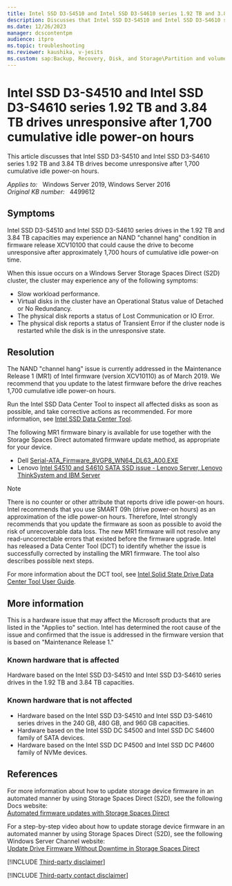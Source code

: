 ```yaml
---
title: Intel SSD D3-S4510 and Intel SSD D3-S4610 series 1.92 TB and 3.84 TB drives unresponsive after 1,700 cumulative idle power-on hours
description: Discusses that Intel SSD D3-S4510 and Intel SSD D3-S4610 series 1.92 TB and 3.84 TB drives become unresponsive after 1,700 cumulative idle power-on hours. Provides a resolution.
ms.date: 12/26/2023
manager: dcscontentpm
audience: itpro
ms.topic: troubleshooting
ms.reviewer: kaushika, v-jesits
ms.custom: sap:Backup, Recovery, Disk, and Storage\Partition and volume management , csstroubleshoot
---
```

# Intel SSD D3-S4510 and Intel SSD D3-S4610 series 1.92 TB and 3.84 TB drives unresponsive after 1,700 cumulative idle power-on hours

This article discusses that Intel SSD D3-S4510 and Intel SSD D3-S4610 series 1.92 TB and 3.84 TB drives become unresponsive after 1,700 cumulative idle power-on hours.

_Applies to:_ &nbsp; Windows Server 2019, Windows Server 2016  
_Original KB number:_ &nbsp; 4499612

## Symptoms

Intel SSD D3-S4510 and Intel SSD D3-S4610 series drives in the 1.92 TB and 3.84 TB capacities may experience an NAND "channel hang" condition in firmware release XCV10100 that could cause the drive to become unresponsive after approximately 1,700 hours of cumulative idle power-on time.

When this issue occurs on a Windows Server Storage Spaces Direct (S2D) cluster, the cluster may experience any of the following symptoms:

- Slow workload performance.
- Virtual disks in the cluster have an Operational Status value of Detached or No Redundancy.
- The physical disk reports a status of Lost Communication or IO Error.
- The physical disk reports a status of Transient Error if the cluster node is restarted while the disk is in the unresponsive state.

## Resolution

The NAND "channel hang" issue is currently addressed in the Maintenance Release 1 (MR1) of Intel firmware (version XCV10110) as of March 2019. We recommend that you update to the latest firmware before the drive reaches 1,700 cumulative idle power-on hours.

Run the Intel SSD Data Center Tool to inspect all affected disks as soon as possible, and take corrective actions as recommended. For more information, see [Intel SSD Data Center Tool](https://www.intel.com/content/www/us/en/support/articles/000006289/memory-and-storage.html).

The following MR1 firmware binary is available for use together with the Storage Spaces Direct automated firmware update method, as appropriate for your device.

- Dell [Serial-ATA_Firmware_8VGP8_WN64_DL63_A00.EXE](https://www.dell.com/support/home/us/en/ilbsdt1/drivers/driversdetails?driverid=8vgp8&oscode=wst14&productcode=poweredge-r740)
- Lenovo [Intel S4510 and S4610 SATA SSD issue - Lenovo Server, Lenovo ThinkSystem and IBM Server](https://support.lenovo.com/us/en/solutions/ht507987)

> [!Note]
> There is no counter or other attribute that reports drive idle power-on hours. Intel recommends that you use SMART 09h (drive power-on hours) as an approximation of the idle power-on hours. Therefore, Intel strongly recommends that you update the firmware as soon as possible to avoid the risk of unrecoverable data loss. The new MR1 firmware will not resolve any read-uncorrectable errors that existed before the firmware upgrade. Intel has released a Data Center Tool (DCT) to identify whether the issue is successfully corrected by installing the MR1 firmware. The tool also describes possible next steps.
>
> For more information about the DCT tool, see [Intel Solid State Drive Data Center Tool User Guide](https://www.intel.com/content/dam/support/us/en/documents/memory-and-storage/Intel_SSD_DCT_3_0_x_User_Guide.pdf).

## More information

This is a hardware issue that may affect the Microsoft products that are listed in the "Applies to" section. Intel has determined the root cause of the issue and confirmed that the issue is addressed in the firmware version that is based on "Maintenance Release 1."

### Known hardware that is affected

Hardware based on the Intel SSD D3-S4510 and Intel SSD D3-S4610 series drives in the 1.92 TB and 3.84 TB capacities.

### Known hardware that is not affected

- Hardware based on the Intel SSD D3-S4510 and Intel SSD D3-S4610 series drives in the 240 GB, 480 GB, and 960 GB capacities.
- Hardware based on the Intel SSD DC S4500 and Intel SSD DC S4600 family of SATA devices.
- Hardware based on the Intel SSD DC P4500 and Intel SSD DC P4600 family of NVMe devices.

## References

For more information about how to update storage device firmware in an automated manner by using Storage Spaces Direct (S2D), see the following Docs website:  
[Automated firmware updates with Storage Spaces Direct](/windows-server/storage/update-firmware#automated-firmware-updates-with-storage-spaces-direct)

For a step-by-step video about how to update storage device firmware in an automated manner by using Storage Spaces Direct (S2D), see the following Windows Server Channel website:  
[Update Drive Firmware Without Downtime in Storage Spaces Direct](https://channel9.msdn.com/Blogs/windowsserver/Update-Drive-Firmware-Without-Downtime-in-Storage-Spaces-Direct)

[!INCLUDE [Third-party disclaimer](../../includes/third-party-disclaimer.md)]

[!INCLUDE [Third-party contact disclaimer](../../includes/third-party-contact-disclaimer.md)]
